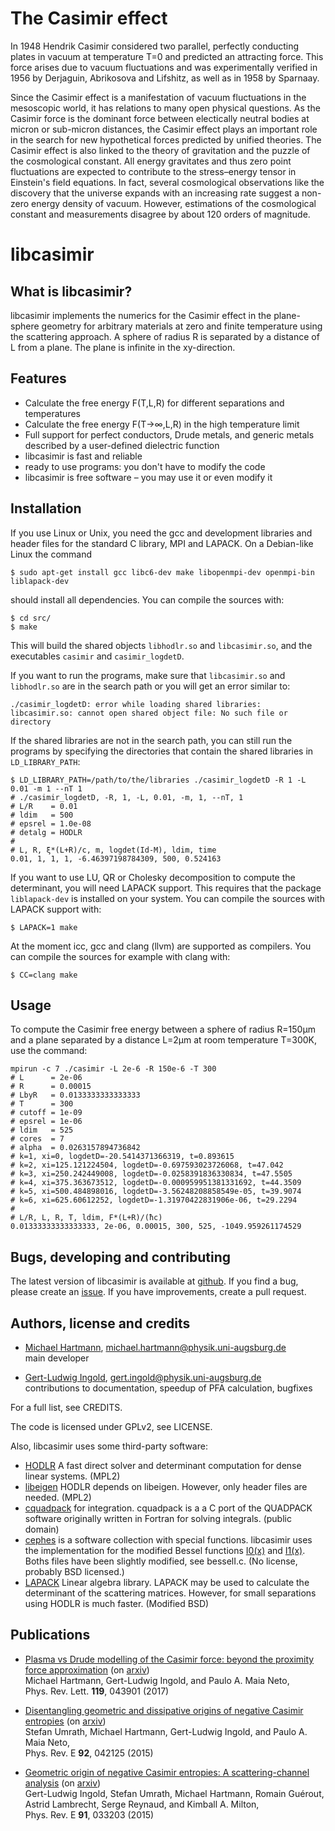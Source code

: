 The Casimir effect
==================

In 1948 Hendrik Casimir considered two parallel, perfectly conducting plates in
vacuum at temperature T=0 and predicted an attracting force. This force arises
due to vacuum fluctuations and was experimentally verified in 1956 by
Derjaguin, Abrikosova and Lifshitz, as well as in 1958 by Sparnaay.

Since the Casimir effect is a manifestation of vacuum fluctuations in the
mesoscopic world, it has relations to many open physical questions. As the
Casimir force is the dominant force between electically neutral bodies at
micron or sub-micron distances, the Casimir effect plays an important role in
the search for new hypothetical forces predicted by unified theories. The
Casimir effect is also linked to the theory of gravitation and the puzzle of the
cosmological constant. All energy gravitates and thus zero point fluctuations
are expected to contribute to the stress–energy tensor in Einstein's field
equations. In fact, several cosmological observations like the discovery that
the universe expands with an increasing rate suggest a non-zero energy density of
vacuum. However, estimations of the cosmological constant and measurements
disagree by about 120 orders of magnitude.


libcasimir
==========

What is libcasimir?
-------------------
libcasimir implements the numerics for the Casimir effect in the plane-sphere
geometry for arbitrary materials at zero and finite temperature using the
scattering approach. A sphere of radius R is separated by a distance of L from
a plane. The plane is infinite in the xy-direction.

Features
--------
 - Calculate the free energy F(T,L,R) for different separations and temperatures
 - Calculate the free energy F(T→∞,L,R) in the high temperature limit
 - Full support for perfect conductors, Drude metals, and generic metals
   described by a user-defined dielectric function
 - libcasimir is fast and reliable
 - ready to use programs: you don't have to modify the code
 - libcasimir is free software – you may use it or even modify it

Installation
------------
If you use Linux or Unix, you need the gcc and development libraries and header
files for the standard C library, MPI and LAPACK. On a Debian-like Linux the
command
```
$ sudo apt-get install gcc libc6-dev make libopenmpi-dev openmpi-bin liblapack-dev
```
should install all dependencies. You can compile the sources with:
```
$ cd src/
$ make
```
This will build the shared objects `libhodlr.so` and `libcasimir.so`,
and the executables `casimir` and `casimir_logdetD`.

If you want to run the programs, make sure that `libcasimir.so` and
`libhodlr.so` are in the search path or you will get an error similar to:
```
./casimir_logdetD: error while loading shared libraries: libcasimir.so: cannot open shared object file: No such file or directory
```
If the shared libraries are not in the search path, you can still run the
programs by specifying the directories that contain the shared libraries in
`LD_LIBRARY_PATH`:
```
$ LD_LIBRARY_PATH=/path/to/the/libraries ./casimir_logdetD -R 1 -L 0.01 -m 1 --nT 1
# ./casimir_logdetD, -R, 1, -L, 0.01, -m, 1, --nT, 1
# L/R    = 0.01
# ldim   = 500
# epsrel = 1.0e-08
# detalg = HODLR
#
# L, R, ξ*(L+R)/c, m, logdet(Id-M), ldim, time
0.01, 1, 1, 1, -6.46397198784309, 500, 0.524163
```

If you want to use LU, QR or Cholesky decomposition to compute the determinant,
you will need LAPACK support. This requires that the package `liblapack-dev` is
installed on your system. You can compile the sources with LAPACK support with:
```
$ LAPACK=1 make
```

At the moment icc, gcc and clang (llvm) are supported as compilers. You can
compile the sources for example with clang with:
```
$ CC=clang make
```

Usage
-----
To compute the Casimir free energy between a sphere of radius R=150µm and a
plane separated by a distance L=2µm at room temperature T=300K, use the
command:
```
mpirun -c 7 ./casimir -L 2e-6 -R 150e-6 -T 300
# L      = 2e-06
# R      = 0.00015
# LbyR   = 0.0133333333333333
# T      = 300
# cutoff = 1e-09
# epsrel = 1e-06
# ldim   = 525
# cores  = 7
# alpha  = 0.0263157894736842
# k=1, xi=0, logdetD=-20.5414371366319, t=0.893615
# k=2, xi=125.121224504, logdetD=-0.697593023726068, t=47.042
# k=3, xi=250.242449008, logdetD=-0.0258391836330834, t=47.5505
# k=4, xi=375.363673512, logdetD=-0.000959951381331692, t=44.3509
# k=5, xi=500.484898016, logdetD=-3.56248208858549e-05, t=39.9074
# k=6, xi=625.60612252, logdetD=-1.31970422831906e-06, t=29.2294
#
# L/R, L, R, T, ldim, F*(L+R)/(ħc)
0.01333333333333333, 2e-06, 0.00015, 300, 525, -1049.959261174529
```

Bugs, developing and contributing
---------------------------------

The latest version of libcasimir is available at
[github](https://github.com/michael-hartmann/libcasimir-dev). If you find a bug, please
create an [issue](https://github.com/michael-hartmann/libcasimir-dev/issues). If you have
improvements, create a pull request.

Authors, license and credits
----------------------------

 * [Michael Hartmann](https://myweb.rz.uni-augsburg.de/~hartmmic/), michael.hartmann@physik.uni-augsburg.de  
   main developer

 * [Gert-Ludwig Ingold](http://www.physik.uni-augsburg.de/theo1/ingold/), gert.ingold@physik.uni-augsburg.de  
   contributions to documentation, speedup of PFA calculation, bugfixes

For a full list, see CREDITS.

The code is licensed under GPLv2, see LICENSE.

Also, libcasimir uses some third-party software:
 * [HODLR](https://github.com/sivaramambikasaran/HODLR) A fast direct solver
   and determinant computation for dense linear systems. (MPL2)
 * [libeigen](http://eigen.tuxfamily.org) HODLR depends on libeigen. However,
   only header files are needed. (MPL2)
 * [cquadpack](https://github.com/ESSS/cquadpack) for integration. cquadpack is
   a a C port of the QUADPACK software originally written in Fortran for
   solving integrals. (public domain)
 * [cephes](http://www.netlib.org/cephes/) is a software collection with
   special functions. libcasimir uses the implementation for the modified
   Bessel functions [I0(x)](http://www.netlib.org/cephes/doubldoc.html#i0) and
   [I1(x)](http://www.netlib.org/cephes/doubldoc.html#i1). Boths files have
   been slightly modified, see besselI.c. (No license, probably BSD licensed.)
 * [LAPACK](http://www.netlib.org/lapack/) Linear algebra library. LAPACK may
   be used to calculate the determinant of the scattering matrices. However,
   for small separations using HODLR is much faster. (Modified BSD)


Publications
------------

 * [Plasma vs Drude modelling of the Casimir force: beyond the proximity force approximation](https://doi.org/10.1103/PhysRevLett.119.043901) (on [arxiv](https://arxiv.org/abs/1705.04196))  
   Michael Hartmann, Gert-Ludwig Ingold, and Paulo A. Maia Neto,  
   Phys. Rev. Lett. **119**, 043901 (2017)

 * [Disentangling geometric and dissipative origins of negative Casimir entropies](https://dx.doi.org/10.1103/PhysRevE.92.042125) (on [arxiv](http://arxiv.org/abs/1507.05891))  
   Stefan Umrath, Michael Hartmann, Gert-Ludwig Ingold, and Paulo A. Maia Neto,  
   Phys. Rev. E **92**, 042125 (2015)

 * [Geometric origin of negative Casimir entropies: A scattering-channel analysis](https://dx.doi.org/10.1103/PhysRevE.91.033203) (on [arxiv](http://arxiv.org/abs/1411.1866))  
   Gert-Ludwig Ingold, Stefan Umrath, Michael Hartmann, Romain Guérout, Astrid Lambrecht, Serge Reynaud, and Kimball A. Milton,  
   Phys. Rev. E **91**, 033203 (2015)
